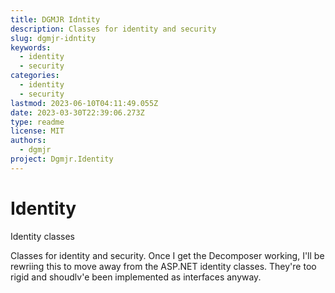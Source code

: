 ```yaml
---
title: DGMJR Idntity
description: Classes for identity and security
slug: dgmjr-idntity
keywords:
  - identity
  - security
categories:
  - identity
  - security
lastmod: 2023-06-10T04:11:49.055Z
date: 2023-03-30T22:39:06.273Z
type: readme
license: MIT
authors:
  - dgmjr
project: Dgmjr.Identity
---
```


# Identity

Identity classes

Classes for identity and security.  Once I get the Decomposer working, I'll be rewriing this to move away from the ASP.NET identity classes. They're too rigid and shoudlv'e been implemented as interfaces anyway.
